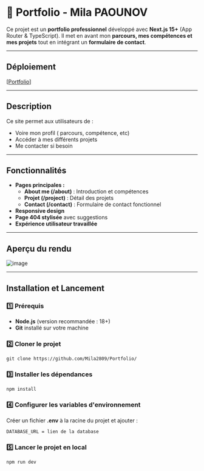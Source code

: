 # 📂 Portfolio - Mila PAOUNOV
Ce projet est un **portfolio professionnel** développé avec **Next.js 15+** (App Router & TypeScript).
Il met en avant mon **parcours, mes compétences et mes projets** tout en intégrant un **formulaire de contact**.

---

## Déploiement
[[Portfolio](https://mila-paounov.vercel.app/)]

---

## Description
Ce site permet aux utilisateurs de :
- Voire mon profil ( parcours, compétence, etc)
- Accéder à mes différents projets
- Me contacter si besoin

---

## Fonctionnalités
- **Pages principales :**
  - **About me (/about)** : Introduction et compétences
  - **Projet (/project)** : Détail des projets
  - **Contact (/contact)** : Formulaire de contact fonctionnel
- **Responsive design**
- **Page 404 stylisée** avec suggestions
- **Expérience utilisateur travaillée**
  
---

## Aperçu du rendu

 ![image](https://github.com/user-attachments/assets/79899823-6357-41f5-a93a-95531ca18100)

---

## Installation et Lancement

### 1️⃣ Prérequis
- **Node.js** (version recommandée : 18+)
- **Git** installé sur votre machine

### 2️⃣ Cloner le projet
```
git clone https://github.com/Mila2809/Portfolio/
```

### 3️⃣ Installer les dépendances
```
npm install
```

### 4️⃣ Configurer les variables d'environnement
Créer un fichier **.env** à la racine du projet et ajouter :
```
DATABASE_URL = lien de la database 
```

### 5️⃣ Lancer le projet en local
```
npm run dev
```
